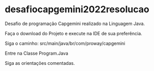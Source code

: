 # desafiocapgemini2022resolucao

Desafio de programação Capgemini realizado na Linguagem Java.

Faça o download do Projeto e execute na IDE de sua preferência.

Siga o caminho: src/main/java/br/com/proway/capgemini

Entre na Classe Program.Java

Siga as orientações comentadas.
